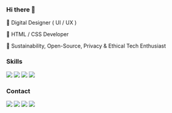 ### Hi there 👋

🌳 Digital Designer ( UI / UX )

🌿 HTML / CSS Developer

🌱 Sustainability, Open-Source, Privacy & Ethical Tech Enthusiast


### Skills

[<img src ="https://img.shields.io/badge/HTML5-%2390D7FF.svg?&style=for-the-badge&logo=&logoColor=white%22">](#)
[<img src ="https://img.shields.io/badge/CSS3-%23faf0a3.svg?&style=for-the-badge&logo=&logoColor=white%22">](#)
[<img src ="https://img.shields.io/badge/UI Design-%23FAA381.svg?&style=for-the-badge&logo=&logoColor=white%22">](#)
[<img src ="https://img.shields.io/badge/UX Design-%23EA99A4.svg?&style=for-the-badge&logo=&logoColor=white%22">](#)


### Contact

[<img src ="https://img.shields.io/badge/website-%2374faa3.svg?&style=for-the-badge&logo=&logoColor=white%22">](https://besson.io/)
[<img src="https://img.shields.io/badge/linkedin-%230077B5.svg?&style=for-the-badge&logo=linkedin&logoColor=white" />](https://www.linkedin.com/in/cyrillebesson)
[<img src="https://img.shields.io/badge/mastodon-595AFF.svg?&style=for-the-badge&logo=mastodon&logoColor=white" />](https://tooting.ch/@cyrillebesson) 
[<img src = "https://img.shields.io/badge/buymeacoffee-%23ffdd00.svg?&style=for-the-badge&logo=coffeescript&logoColor=black">](https://www.buymeacoffee.com/cyrillebesson)
